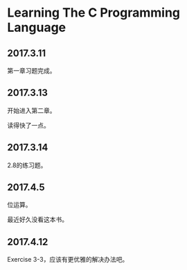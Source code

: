 # Learning The C Programming Language
## 2017.3.11
第一章习题完成。
## 2017.3.13
开始进入第二章。

读得快了一点。
## 2017.3.14
2.8的练习题。
## 2017.4.5
位运算。

最近好久没看这本书。

## 2017.4.12
Exercise 3-3，应该有更优雅的解决办法吧。
